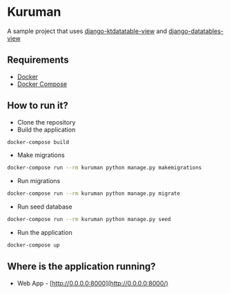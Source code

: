 # Kuruman

A sample project that uses [django-ktdatatable-view](https://pypi.org/project/django-ktdatatable-view) and
[django-datatables-view](https://pypi.org/project/django-datatables-view)

## Requirements

- [Docker](https://docs.docker.com/install/)
- [Docker Compose](https://docs.docker.com/compose/install/)

## How to run it?

- Clone the repository
- Build the application

```bash
docker-compose build
```

- Make migrations

```bash
docker-compose run --rm kuruman python manage.py makemigrations
```

- Run migrations

```bash
docker-compose run --rm kuruman python manage.py migrate
```

- Run seed database

```bash
docker-compose run --rm kuruman python manage.py seed
```

- Run the application

```bash
docker-compose up
```

## Where is the application running?

- Web App - [http://0.0.0.0:8000](http://0.0.0.0:8000/)
